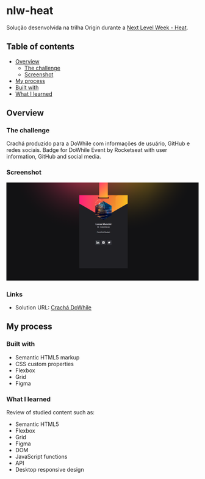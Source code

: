 # nlw-heat

Solução desenvolvida na trilha Origin durante a [Next Level Week - Heat](https://nextlevelweek.com/).

## Table of contents

- [Overview](#overview)
  - [The challenge](#the-challenge)
  - [Screenshot](#screenshot)
- [My process](#my-process)
- [Built with](#built-with)
- [What I learned](#what-i-learned)

## Overview

### The challenge

Crachá produzido para a DoWhile com informações de usuário, GitHub e redes sociais.
Badge for DoWhile Event by Rocketseat with user information, GitHub and social media.

### Screenshot

![](images/screenshot.png)

### Links

- Solution URL: [Crachá DoWhile](https://mancinilucas.github.io/nlw-heat/)

## My process

### Built with

- Semantic HTML5 markup
- CSS custom properties
- Flexbox
- Grid
- Figma

### What I learned

Review of studied content such as:

- Semantic HTML5
- Flexbox
- Grid
- Figma
- DOM
- JavaScript functions
- API
- Desktop responsive design
